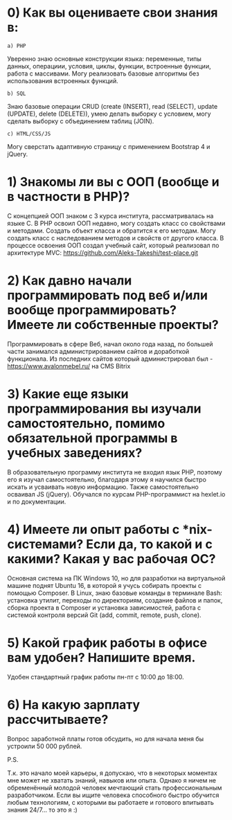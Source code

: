 # 0) Как вы оцениваете свои знания в:
    
    a) PHP
Уверенно знаю основные конструкции языка: переменные, типы данных, операциии, условия, циклы, функции, встроенные функции, работа с массивами. Могу реализовать базовые алгоритмы без использования встроенных функций.
    
    b) SQL
Знаю базовые операции CRUD (create (INSERT), read (SELECT), update (UPDATE), delete (DELETE)), умею делать выборку с условием, могу сделать выборку с объединением таблиц (JOIN).
    
    c) HTML/CSS/JS
Могу сверстать адаптивную страницу с применением Bootstrap 4 и jQuery.

# 1) Знакомы ли вы с ООП (вообще и в частности в PHP)?
С концепцией ООП знаком с 3 курса института, рассматривалась на языке C. В PHP освоил ООП недавно, могу создать класс со свойствами и методами. Создать объект класса и обратится к его методам. Могу создать класс с наследованием методов и свойств от другого класса.
В процессе освоения ООП создал учебный сайт, который реализовал по архитектуре MVC: https://github.com/Aleks-Takeshi/test-place.git

# 2) Как давно начали программировать под веб и/или вообще программировать? Имеете ли собственные проекты?
Программировать в сфере Веб, начал около года назад, по большей части занимался администрированием сайтов и доработкой функционала.
Из последних сайтов который администрировал был - https://www.avalonmebel.ru/ на CMS Bitrix

# 3) Какие еще языки программирования вы изучали самостоятельно, помимо обязательной программы в учебных заведениях?
В образовательную программу института не входил язык PHP, поэтому его я изучал самостоятельно, благодаря этому я научился быстро искать и усваивать новую информацию. Также самостоятельно осваивал JS (jQuery). Обучался по курсам PHP-программист на hexlet.io и по документации.

# 4) Имеете ли опыт работы с *nix-системами? Если да, то какой и с какими? Какая у вас рабочая ОС?
Основная система на ПК Windows 10, но для разработки на виртуальной машине поднят Ubuntu 16, в которой я учусь собирать проекты с помощью Composer. В Linux, знаю базовые команды в терминале Bash: установка утилит, переходы по директориям, создание файлов и папок, сборка проекта в Composer и установка зависимостей, работа с системой контроля версий Git (add, commit, remote, push, clone).

# 5) Какой график работы в офисе вам удобен? Напишите время.
Удобен стандартный график работы пн-пт с 10:00 до 18:00.

# 6) На какую зарплату рассчитываете?
Вопрос заработной платы готов обсудить, но для начала меня бы устроили 50 000 рублей.

P.S.

Т.к. это начало моей карьеры, я допускаю, что в некоторых моментах мне может не хватать знаний, навыков или опыта. Однако я ничем не обременённый молодой человек мечтающий стать профессиональным разработчиком. Если вы ищите человека способного быстро обучится любым технологиям, с которыми вы работаете и готового впитывать знания 24/7… то это я :)
